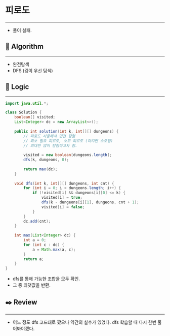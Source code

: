 # 피로도

---

- 풀이 실패.

## 📌 **Algorithm**

---

- 완전탐색
- DFS (깊이 우선 탐색)

## 📍 **Logic**

---

```java
import java.util.*;

class Solution {
    boolean[] visited;
    List<Integer> dc = new ArrayList<>();
    
    public int solution(int k, int[][] dungeons) {
        // 피로도 사용해서 던전 탐험
        // 최소 필요 피로도, 소모 피로도 (마치면 소모됨)
        // 최대한 많이 탐험하고자 함.
        
        visited = new boolean[dungeons.length];
        dfs(k, dungeons, 0);
        
        return max(dc);
    }
    
    void dfs(int k, int[][] dungeons, int cnt) {
        for (int i = 0; i < dungeons.length; i++) {
            if (!visited[i] && dungeons[i][0] <= k) {
                visited[i] = true;
                dfs(k - dungeons[i][1], dungeons, cnt + 1);
                visited[i] = false;
            }
        }
        dc.add(cnt);
    }
    
    int max(List<Integer> dc) {
        int a = 0;
        for (int c : dc) {
            a = Math.max(a, c);
        }
        return a;
    }
}
```

- dfs를 통해 가능한 조합을 모두 확인.
- 그 중 최댓값을 반환.

## ✒️ **Review**

---

- 어느 정도 dfs 코드대로 짰으나 약간의 실수가 있었다. dfs 학습할 때 다시 한번 풀어봐야겠다.